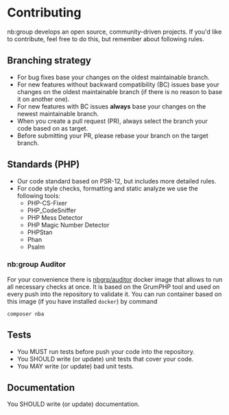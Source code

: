 # Contributing

nb:group develops an open source, community-driven projects. If you'd like to contribute, feel free
to do this, but remember about following rules.

## Branching strategy

- For bug fixes base your changes on the oldest maintainable branch.
- For new features without backward compatibility (BC) issues base your changes on the oldest
  maintainable branch (if there is no reason to base it on another one).
- For new features with BC issues __always__ base your changes on the newest maintainable branch.
- When you create a pull request (PR), always select the branch your code based on as target.
- Before submitting your PR, please rebase your branch on the target branch.

## Standards (PHP)

- Our code standard based on PSR-12, but includes more detailed rules.
- For code style checks, formatting and static analyze we use the following tools:
  - PHP-CS-Fixer
  - PHP_CodeSniffer
  - PHP Mess Detector
  - PHP Magic Number Detector
  - PHPStan
  - Phan
  - Psalm

### nb:group Auditor

For your convenience there is [nbgrp/auditor](https://hub.docker.com/r/nbgrp/auditor) docker image
that allows to run all necessary checks at once. It is based on the GrumPHP tool and used on every
push into the repository to validate it. You can run container based on this image (if you have
installed `docker`) by command

```composer nba```

## Tests

- You MUST run tests before push your code into the repository.
- You SHOULD write (or update) unit tests that cover your code.
- You MAY write (or update) bad unit tests.

## Documentation

You SHOULD write (or update) documentation.

